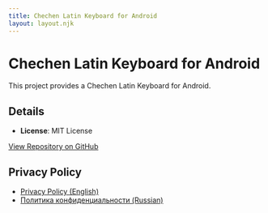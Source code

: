 ```yaml
---
title: Chechen Latin Keyboard for Android
layout: layout.njk
---
```


# Chechen Latin Keyboard for Android

This project provides a Chechen Latin Keyboard for Android.

## Details

- **License**: MIT License

[View Repository on GitHub](https://github.com/chechen-language/chechen-latin-keyboard-android)

## Privacy Policy

- [Privacy Policy (English)](/repositories/chechen-latin-keyboard-android/privacy-policy-en/)
- [Политика конфиденциальности (Russian)](/repositories/chechen-latin-keyboard-android/privacy-policy-ru/)
